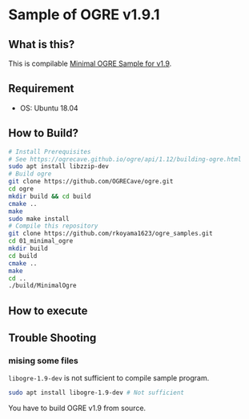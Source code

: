 # Sample of OGRE v1.9.1
## What is this?
This is compilable [Minimal OGRE Sample for v1.9](https://wiki.ogre3d.org/tiki-index.php?page=Ogre+Wiki+Tutorial+Framework#MinimalOgre).

## Requirement
- OS: Ubuntu 18.04

## How to Build?
```bash
# Install Prerequisites
# See https://ogrecave.github.io/ogre/api/1.12/building-ogre.html
sudo apt install libzzip-dev
# Build ogre
git clone https://github.com/OGRECave/ogre.git
cd ogre
mkdir build && cd build
cmake ..
make
sudo make install
# Compile this repository
git clone https://github.com/rkoyama1623/ogre_samples.git
cd 01_minimal_ogre
mkdir build
cd build
cmake ..
make
cd ..
./build/MinimalOgre
```
## How to execute

## Trouble Shooting
### mising some files
`libogre-1.9-dev` is not sufficient to compile sample program.
```bash
sudo apt install libogre-1.9-dev # Not sufficient
```
You have to build OGRE v1.9 from source.
